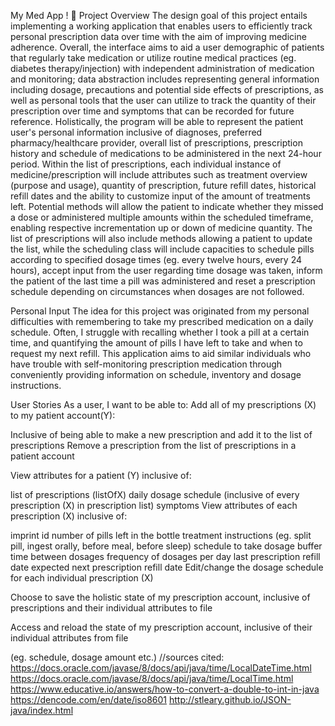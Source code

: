 My Med App ! 💊
Project Overview
The design goal of this project entails implementing a working application that enables users to efficiently track personal prescription data over time with the aim of improving medicine adherence. Overall, the interface aims to aid a user demographic of patients that regularly take medication or utilize routine medical practices (eg. diabetes therapy/injection) with independent administration of medication and monitoring; data abstraction includes representing general information including dosage, precautions and potential side effects of prescriptions, as well as personal tools that the user can utilize to track the quantity of their prescription over time and symptoms that can be recorded for future reference. Holistically, the program will be able to represent the patient user's personal information inclusive of diagnoses, preferred pharmacy/healthcare provider, overall list of prescriptions, prescription history and schedule of medications to be administered in the next 24-hour period. Within the list of prescriptions, each individual instance of medicine/prescription will include attributes such as treatment overview (purpose and usage), quantity of prescription, future refill dates, historical refill dates and the ability to customize input of the amount of treatments left. Potential methods will allow the patient to indicate whether they missed a dose or administered multiple amounts within the scheduled timeframe, enabling respective incrementation up or down of medicine quantity. The list of prescriptions will also include methods allowing a patient to update the list, while the scheduling class will include capacities to schedule pills according to specified dosage times (eg. every twelve hours, every 24 hours), accept input from the user regarding time dosage was taken, inform the patient of the last time a pill was administered and reset a prescription schedule depending on circumstances when dosages are not followed.

Personal Input
The idea for this project was originated from my personal difficulties with remembering to take my prescribed medication on a daily schedule. Often, I struggle with recalling whether I took a pill at a certain time, and quantifying the amount of pills I have left to take and when to request my next refill. This application aims to aid similar individuals who have trouble with self-monitoring prescription medication through conveniently providing information on schedule, inventory and dosage instructions.

User Stories
As a user, I want to be able to:
Add all of my prescriptions (X) to my patient account(Y):

Inclusive of being able to make a new prescription and add it to the list of prescriptions
Remove a prescription from the list of prescriptions in a patient account

View attributes for a patient (Y) inclusive of:

list of prescriptions (listOfX)
daily dosage schedule (inclusive of every prescription (X) in prescription list)
symptoms
View attributes of each prescription (X) inclusive of:

imprint id
number of pills left in the bottle
treatment instructions (eg. split pill, ingest orally, before meal, before sleep)
schedule to take dosage
buffer time between dosages
frequency of dosages per day
last prescription refill date
expected next prescription refill date
Edit/change the dosage schedule for each individual prescription (X)

Choose to save the holistic state of my prescription account, inclusive of prescriptions and their individual attributes to file

Access and reload the state of my prescription account, inclusive of their individual attributes from file

(eg. schedule, dosage amount etc.)
//sources cited: https://docs.oracle.com/javase/8/docs/api/java/time/LocalDateTime.html https://docs.oracle.com/javase/8/docs/api/java/time/LocalTime.html https://www.educative.io/answers/how-to-convert-a-double-to-int-in-java https://dencode.com/en/date/iso8601 http://stleary.github.io/JSON-java/index.html
